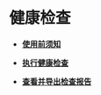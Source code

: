 # 健康检查<a name="mrs_01_0223"></a>

-   **[使用前须知](使用前须知.md)**  

-   **[执行健康检查](执行健康检查.md)**  

-   **[查看并导出检查报告](查看并导出检查报告.md)**  


